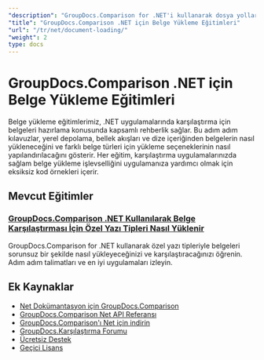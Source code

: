 ```yaml
---
"description": "GroupDocs.Comparison for .NET'i kullanarak dosya yolları, akışlar ve dizeler gibi çeşitli kaynaklardan belgelerin nasıl yükleneceğini öğrenin."
"title": "GroupDocs.Comparison .NET için Belge Yükleme Eğitimleri"
"url": "/tr/net/document-loading/"
"weight": 2
type: docs
---
```

# GroupDocs.Comparison .NET için Belge Yükleme Eğitimleri

Belge yükleme eğitimlerimiz, .NET uygulamalarında karşılaştırma için belgeleri hazırlama konusunda kapsamlı rehberlik sağlar. Bu adım adım kılavuzlar, yerel depolama, bellek akışları ve dize içeriğinden belgelerin nasıl yükleneceğini ve farklı belge türleri için yükleme seçeneklerinin nasıl yapılandırılacağını gösterir. Her eğitim, karşılaştırma uygulamalarınızda sağlam belge yükleme işlevselliğini uygulamanıza yardımcı olmak için eksiksiz kod örnekleri içerir.

## Mevcut Eğitimler

### [GroupDocs.Comparison .NET Kullanılarak Belge Karşılaştırması İçin Özel Yazı Tipleri Nasıl Yüklenir](./load-custom-fonts-document-comparison-groupdocs-net/)
GroupDocs.Comparison for .NET kullanarak özel yazı tipleriyle belgeleri sorunsuz bir şekilde nasıl yükleyeceğinizi ve karşılaştıracağınızı öğrenin. Adım adım talimatları ve en iyi uygulamaları izleyin.

## Ek Kaynaklar

- [Net Dokümantasyon için GroupDocs.Comparison](https://docs.groupdocs.com/comparison/net/)
- [GroupDocs.Comparison Net API Referansı](https://reference.groupdocs.com/comparison/net/)
- [GroupDocs.Comparison'ı Net için indirin](https://releases.groupdocs.com/comparison/net/)
- [GroupDocs.Karşılaştırma Forumu](https://forum.groupdocs.com/c/comparison)
- [Ücretsiz Destek](https://forum.groupdocs.com/)
- [Geçici Lisans](https://purchase.groupdocs.com/temporary-license/)